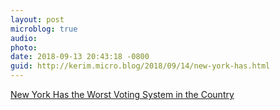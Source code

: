 ```yaml
---
layout: post
microblog: true
audio: 
photo: 
date: 2018-09-13 20:43:18 -0800
guid: http://kerim.micro.blog/2018/09/14/new-york-has.html
---
```

[New York Has the Worst Voting System in the Country](https://www.theatlantic.com/ideas/archive/2018/09/new-yorks-worst-in-the-country-voting-system/570223/)
